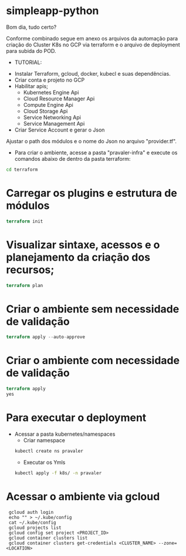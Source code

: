 # simpleapp-python

Bom dia, tudo certo?

Conforme combinado segue em anexo os arquivos da automação para criação do Cluster K8s no GCP via terraform e o arquivo de deployment para subida do POD.

- TUTORIAL:

* Instalar Terraform, gcloud, docker, kubecl e suas dependências.
* Criar conta e projeto no GCP
* Habilitar apis;
   - Kubernetes Engine Api
   - Cloud Resource Manager Api
   - Compute Engine Api
   - Cloud Storage Api
   - Service Networking Api
   - Service Management Api
* Criar Service Account e gerar o Json

Ajustar o path dos módulos e o nome do Json no arquivo "provider.tf".

* Para criar o ambiente, acesse a pasta "pravaler-infra" e execute os comandos abaixo de dentro da pasta terraform:

```sh
cd terraform
```

# Carregar os plugins e estrutura de módulos
```tf
terraform init 
```

# Visualizar sintaxe, acessos e o planejamento da criação dos recursos;
```tf
terraform plan
```

# Criar o ambiente sem necessidade de validação
```tf
terraform apply --auto-approve
```

# Criar o ambiente com necessidade de validação
```tf
terraform apply 
yes
```

# Para executar o deployment
  - Acessar a pasta kubernetes/namespaces
    - Criar namespace
     ```sh
     kubectl create ns pravaler
     ```
     - Executar os Ymls
    ```sh
    kubectl apply -f k8s/ -n pravaler
    ```

# Acessar o ambiente via gcloud
    
     gcloud auth login
     echo "" > ~/.kube/config
     cat ~/.kube/config
     gcloud projects list
     gcloud config set project <PROJECT_ID>
     gcloud container clusters list
     gcloud container clusters get-credentials <CLUSTER_NAME> --zone=<LOCATION>
    